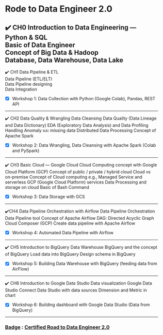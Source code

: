 # Rode to Data Engineer 2.0


✔️ CH0 Introduction to Data Engineering — Python & SQL <br />
Basic of Data Engineer <br />
Concept of Big Data & Hadoop <br />
Database, Data Warehouse, Data Lake
-------------------------------------------------------------------------------------------------------------------------------------------------
✔️ CH1 Data Pipeline & ETL <br />
Data Pipeline (ETL/ELT) <br />
Data Pipeline designing <br />
Data Integration 
 - [x] Workshop 1: Data Collection with Python (Google Colab), Pandas, REST API
-------------------------------------------------------------------------------------------------------------------------------------------------
✔️ CH2 Data Quality & Wrangling
Data Cleansing
Data Quality (Data Lineage and Data Dictionary)
EDA (Exploratory Data Analysis) and Data Profiling
Handling Anomaly และ missing data
Distributed Data Processing
Concept of Apache Spark
 - [x] Workshop 2: Data Wrangling, Data Cleansing with Apache Spark (Colab and PySpark)
-------------------------------------------------------------------------------------------------------------------------------------------------
✔️ CH3 Basic Cloud — Google Cloud
Cloud Computing concept with Google Cloud Platform (GCP)
Concept of public / private / hybrid cloud
Cloud vs on-premise
Concept of Cloud computing e.g., Managed Service and serverless
GCP (Google Cloud Platform) services
Data Processing and storage on cloud
Basic of Bash Command
 - [x] Workshop 3: Data Storage with GCS
-------------------------------------------------------------------------------------------------------------------------------------------------
✔️CH4 Data Pipeline Orchestration with Airflow
Data Pipeline Orchestration
Data Pipeline tool
Concept of Apache Airflow
DAG: Directed Acyclic Graph
Cloud Composer (GCP)
Create data pipeline with Apache Airflow
 - [x] Workshop 4: Automated Data Pipeline with Airflow
-------------------------------------------------------------------------------------------------------------------------------------------------
✔️ CH5 Introduction to BigQuery
Data Warehouse
BigQuery and the concept of BigQuery
Load data into BigQuery
Design schema in BigQuery
 - [x] Workshop 5: Building Data Warehouse with BigQuery (feeding data from AirFlow)
-------------------------------------------------------------------------------------------------------------------------------------------------
✔️ CH6 Introduction to Google Data Studio
Data visualization
Google Data Studio
Connect Data Studio with data sources
Dimension and Metric in chart
 - [x] Workshop 6: Building dashboard with Google Data Studio (Data from BigQuery)
-------------------------------------------------------------------------------------------------------------------------------------------------
 ### <ins>Badge</ins> : [Certified Road to Data Engineer 2.0](https://www.dropbox.com/scl/fi/eukdgv2a1hnkun4vo30vs/certificate.pdf?rlkey=f1gi56g5z7vaar3dsuhymgu3g&dl=0)
